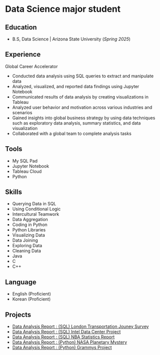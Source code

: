 # Data Science major student

## Education
- B.S, Data Science | Arizona State University (_Spring 2025_)

## Experience
Global Career Accelerator 
- Conducted data analysis using SQL queries to extract and manipulate data
- Analyzed, visualized, and reported data findings using Jupyter Notebook
- Communicated results of data analysis by creating visualizations in Tableau
- Analyzed user behavior and motivation across various industries and scenarios
- Gained insights into global business strategy by using data techniques such as exploratory data analysis, summary statistics, and data visualization
- Collaborated with a global team to complete analysis tasks

## Tools
- My SQL Pad
- Jupyter Notebook
- Tableau Cloud
- Python

## Skills
- Querying Data in SQL
- Using Conditional Logic
- Intercultural Teamwork
- Data Aggregation
- Coding in Python
- Python Libraries
- Visualizing Data
- Data Joining
- Exploring Data
- Cleaning Data
- Java
- C
- C++

## Language
- English (Proficient)
- Korean (Proficient)

## Projects
- [Data Analysis Report : (SQL) London Transportation Jouney Survey](https://docs.google.com/document/d/1cl8W0T8fHf1inKsaieJbp362S4nc_in-zNJyjFkIo78/edit?usp=sharing)
- [Data Analysis Report : (SQL) Intel Data Center Project](https://docs.google.com/document/d/1xilUIFkk0TIiMVsXPSd3uK5b9i9Owxblvnw1x7ASz-o/edit?usp=sharing)
- [Data Analysis Report : (SQL) NBA Statistics Report](https://docs.google.com/document/d/1ASOAKnZXjse1MQf1JIaw16kCKyPxM7k0Rzhpv9YdLj8/edit?usp=sharing)
- [Data Analysis Report : (Python) NASA Planetary Mystery](https://suyong0427.github.io/Suyong_Choi/NASA_Planetary_Mystery_Report.html)
- [Data Analysis Report : (Python) Grammys Project](https://suyong0427.github.io/Suyong_Choi/Grammys_Report.html)






















